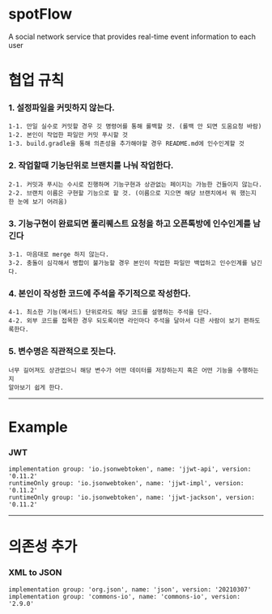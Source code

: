 # spotFlow
A social network service that provides real-time event information to each user

# 협업 규칙 
    
### 1. 설정파일을 커밋하지 않는다.  
    1-1. 만일 실수로 커밋할 경우 깃 명령어를 통해 롤백할 것. (롤백 안 되면 도움요청 바람)  
    1-2. 본인이 작업한 파일만 커밋 푸시할 것  
    1-3. build.gradle을 통해 의존성을 추가해야할 경우 README.md에 인수인계할 것
  
### 2. 작업할때 기능단위로 브랜치를 나눠 작업한다.  
    2-1. 커밋과 푸시는 수시로 진행하며 기능구현과 상관없는 페이지는 가능한 건들이지 않는다.  
    2-2. 브랜치 이름은 구현할 기능으로 할 것. (이름으로 지으면 해당 브랜치에서 뭐 했는지 한 눈에 보기 어려움)
  
### 3. 기능구현이 완료되면 풀리퀘스트 요청을 하고 오픈톡방에 인수인계를 남긴다  
    3-1. 마음대로 merge 하지 않는다.  
    3-2. 충돌이 심각해서 병합이 불가능할 경우 본인이 작업한 파일만 백업하고 인수인계를 남긴다. 

### 4. 본인이 작성한 코드에 주석을 주기적으로 작성한다.
    4-1. 최소한 기능(메서드) 단위로라도 해당 코드를 설명하는 주석을 단다.
    4-2. 외부 코드를 접목한 경우 되도록이면 라인마다 주석을 달아서 다른 사람이 보기 편하도록한다.

### 5. 변수명은 직관적으로 짓는다.
    너무 길어져도 상관없으니 해당 변수가 어떤 데이터를 저장하는지 혹은 어떤 기능을 수행하는지  
    알아보기 쉽게 한다.
---
# Example
 ### JWT
    implementation group: 'io.jsonwebtoken', name: 'jjwt-api', version: '0.11.2'  
    runtimeOnly group: 'io.jsonwebtoken', name: 'jjwt-impl', version: '0.11.2'
    runtimeOnly group: 'io.jsonwebtoken', name: 'jjwt-jackson', version: '0.11.2'
---
# 의존성 추가
### XML to JSON
	implementation group: 'org.json', name: 'json', version: '20210307'
	implementation group: 'commons-io', name: 'commons-io', version: '2.9.0'
